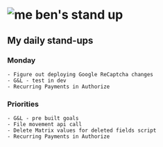 # ![me](https://avatars2.githubusercontent.com/u/5232044?s=50&v=4) ben's stand up

## My daily stand-ups

### Monday
  
    - Figure out deploying Google ReCaptcha changes
    - G&L - test in dev
    - Recurring Payments in Authorize
    
### Priorities 
   
    - G&L - pre built goals
    - File movement api call
    - Delete Matrix values for deleted fields script
    - Recurring Payments in Authorize
